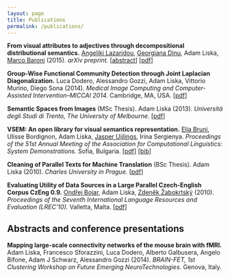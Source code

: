 ```yaml
---
layout: page
title: Publications
permalink: /publications/
---
```

**From visual attributes to adjectives through decompositional 
distributional semantics.**
[Angeliki Lazaridou](https://sites.google.com/site/lazaridouangeliki/),
[Georgiana Dinu](http://clic.cimec.unitn.it/~georgiana.dinu/),
Adam Liska,
[Marco Baroni](http://clic.cimec.unitn.it/marco/) (2015).
*arXiv preprint.*
[[abstract](http://arxiv.org/abs/1501.02714)]
[[pdf](http://arxiv.org/pdf/1501.02714v1)]

**Group-Wise Functional Community Detection through Joint Laplacian 
Diagonalization.**
Luca Dodero, Alessandro Gozzi, Adam Liska, Vittorio Murino, Diego Sona (2014).
*Medical Image Computing and Computer-Assisted Intervention–MICCAI 2014.*
Cambridge, MA, USA.
[[pdf](/downloads/publications/dodero_etal_2014.pdf)]

**Semantic Spaces from Images** (MSc Thesis).
Adam Liska (2013). 
*Università degli Studi di Trento, The University of Melbourne.*
[[pdf](/downloads/publications/liska_2013.pdf)]

**VSEM: An open library for visual semantics representation.**
[Elia Bruni](http://clic.cimec.unitn.it/~elia.bruni/),
Ulisse Bordignon, Adam Liska,
[Jasper Uijlings](http://homepages.inf.ed.ac.uk/juijling/#page=projects1),
Irina Sergienya.
*Proceedings of the 51st Annual Meeting of the Association for Computational 
Linguistics: System Demonstrations.* Sofia, Bulgaria.
[[pdf](/downloads/publications/bruni_etal_2013.pdf)]
[[bib](/downloads/publications/bruni_etal_2013.bib)]

**Cleaning of Parallel Texts for Machine Translation** (BSc Thesis).
Adam Liska (2010). 
*Charles University in Prague.*
[[pdf](/downloads/publications/liska_2010.pdf)]

**Evaluating Utility of Data Sources in a Large Parallel Czech-English Corpus CzEng 0.9.**
[Ondřej Bojar](http://www1.cuni.cz/~obo/),
Adam Liska,
[Zdeněk Žabokrtský](https://ufal.mff.cuni.cz/zdenek-zabokrtsky/) (2010). 
*Proceedings of the Seventh International Language Resources and Evaluation
(LREC'10).*
Valletta, Malta.
[[pdf](/downloads/publications/bojar_etal_2010.pdf)]

Abstracts and conference presentations
--------------------------------------
**Mapping large-scale connectivity networks of the mouse brain with fMRI.**
Adam Liska, Francesco Sforazzini, Luca Dodero, Alberto Galbusera, 
Angelo Bifone, Adam J Schwarz, Alessandro Gozzi (2014).
*BRAIN-FET, 1st Clustering Workshop on Future Emerging 
NeuroTechnologies.*
Genova, Italy.
